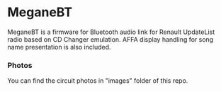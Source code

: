 # MeganeBT
MeganeBT is a firmware for Bluetooth audio link for Renault UpdateList radio based on CD Changer emulation. AFFA display handling for song name presentation is also included.

### Photos
You can find the circuit photos in "images" folder of this repo.
